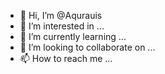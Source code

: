 - 👋 Hi, I’m @Aqurauis
- 👀 I’m interested in ...
- 🌱 I’m currently learning ...
- 💞️ I’m looking to collaborate on ...
- 📫 How to reach me ...

<!---
Aqurauis/Aqurauis is a ✨ special ✨ repository because its `README.md` (this file) appears on your GitHub profile.
You can click the Preview link to take a look at your changes.
--->
